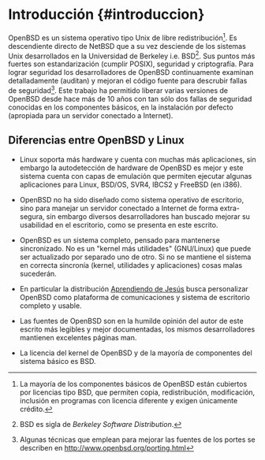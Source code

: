 Introducción {#introduccion}
============

OpenBSD es un sistema operativo tipo Unix de libre redistribución[^1].
Es descendiente directo de NetBSD que a su vez desciende de los sistemas
Unix desarrollados en la Universidad de Berkeley i.e. BSD[^2]. Sus
puntos más fuertes son estandarización (cumplir POSIX), seguridad y
criptografía. Para lograr seguridad los desarrolladores de OpenBSD 
continuamente examinan detalladamente (auditan) y mejoran el código 
fuente para descrubir fallas de seguridad[^3]. Este trabajo ha
permitido liberar varias versiones de OpenBSD desde hace más de 10 años
con tan sólo dos fallas de seguridad conocidas en los componentes
básicos, en la instalación por defecto (apropiada para un servidor
conectado a Internet).


Diferencias entre OpenBSD y Linux
---------------------------------

-   Linux soporta más hardware y cuenta con muchas más aplicaciones, sin
    embargo la autodetección de hardware de OpenBSD es mejor y este
    sistema cuenta con capas de emulación que permiten ejecutar algunas
    aplicaciones para Linux, BSD/OS, SVR4, IBCS2 y FreeBSD (en i386).

-   OpenBSD no ha sido diseñado como sistema operativo de escritorio,
    sino para manejar un servidor conectado a Internet de forma
    extra-segura, sin embargo diversos desarrolladores han buscado
    mejorar su usabilidad en el escritorio, como se presenta en este
    escrito.

-   OpenBSD es un sistema completo, pensado para mantenerse sincronizado.
    No es un "kernel más utilidades" (GNU/Linux) que puede ser actualizado
    por separado uno de otro. Si no se mantiene el sistema en correcta sincronía
    (kernel, utilidades y aplicaciones) cosas malas sucederán.

-   En particular la distribución [Aprendiendo de Jesús](http://aprendiendo.pasosdeJesus.org)
    busca personalizar OpenBSD como plataforma de comunicaciones y 
    sistema de escritorio completo y usable.

-   Las fuentes de OpenBSD son en la humilde opinión del autor de este
    escrito más legibles y mejor documentadas, los mismos
    desarrolladores mantienen excelentes páginas man.

-   La licencia del kernel de OpenBSD y de la mayoría de componentes del
    sistema básico es BSD.

[^1]: La mayoría de los componentes básicos de OpenBSD están cubiertos
    por licencias tipo BSD, que permiten copia, redistribución,
    modificación, inclusión en programas con licencia diferente y exigen
    únicamente crédito.

[^2]: BSD es sigla de *Berkeley Software Distribution*.

[^3]: Algunas técnicas que emplean para mejorar las fuentes de los
    portes se describen en <http://www.openbsd.org/porting.html>
